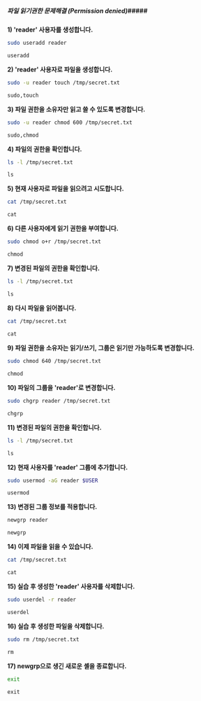 ##### 파일 읽기권한 문제해결 (Permission denied)#####

**1) 'reader' 사용자를 생성합니다.**
```bash
sudo useradd reader
```
```tech
useradd
```

**2) 'reader' 사용자로 파일을 생성합니다.**

```bash
sudo -u reader touch /tmp/secret.txt
```
```tech
sudo,touch
```

**3) 파일 권한을 소유자만 읽고 쓸 수 있도록 변경합니다.**
```bash
sudo -u reader chmod 600 /tmp/secret.txt
```
```tech
sudo,chmod
```

**4) 파일의 권한을 확인합니다.**
```bash
ls -l /tmp/secret.txt
```
```tech
ls
```

**5) 현재 사용자로 파일을 읽으려고 시도합니다.**
```bash
cat /tmp/secret.txt
```
```tech
cat
```

**6) 다른 사용자에게 읽기 권한을 부여합니다.**
```bash
sudo chmod o+r /tmp/secret.txt
```
```tech
chmod
```

**7) 변경된 파일의 권한을 확인합니다.**
```bash
ls -l /tmp/secret.txt
```
```tech
ls
```

**8) 다시 파일을 읽어봅니다.**
```bash
cat /tmp/secret.txt
```
```tech
cat
```

**9) 파일 권한을 소유자는 읽기/쓰기, 그룹은 읽기만 가능하도록 변경합니다.**
```bash
sudo chmod 640 /tmp/secret.txt
```
```tech
chmod
```

**10) 파일의 그룹을 'reader'로 변경합니다.**
```bash
sudo chgrp reader /tmp/secret.txt
```
```tech
chgrp
```

**11) 변경된 파일의 권한을 확인합니다.**
```bash
ls -l /tmp/secret.txt
```
```tech
ls
```

**12) 현재 사용자를 'reader' 그룹에 추가합니다.**
```bash
sudo usermod -aG reader $USER
```
```tech
usermod
```

**13) 변경된 그룹 정보를 적용합니다.**
```bash
newgrp reader
```
```tech
newgrp
```

**14) 이제 파일을 읽을 수 있습니다.**
```bash
cat /tmp/secret.txt
```
```tech
cat
```

**15) 실습 후 생성한 'reader' 사용자를 삭제합니다.**
```bash
sudo userdel -r reader
```
```tech
userdel
```

**16) 실습 후 생성한 파일을 삭제합니다.**
```bash
sudo rm /tmp/secret.txt
```
```tech
rm
```

**17) newgrp으로 생긴 새로운 셸을 종료합니다.**
```bash
exit
```
```tech
exit
```